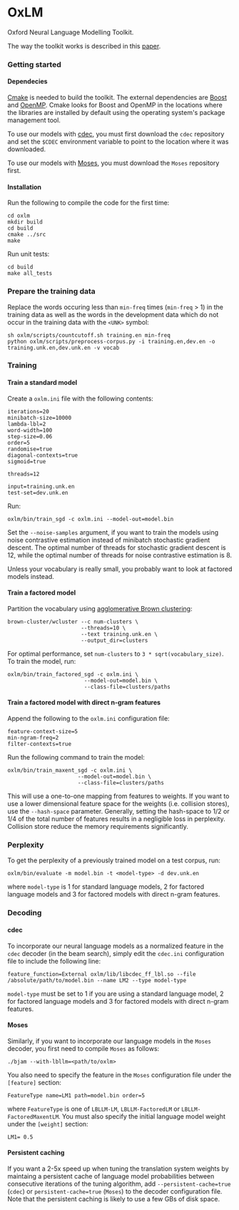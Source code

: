 OxLM
====

Oxford Neural Language Modelling Toolkit.

The way the toolkit works is described in this [paper](https://ufal.mff.cuni.cz/pbml/102/art-baltescu-blunsom-hoang.pdf).

### Getting started

#### Dependecies

[Cmake](http://www.cmake.org/) is needed to build the toolkit. The external dependencies are [Boost](http://www.boost.org/) and [OpenMP](http://en.wikipedia.org/wiki/OpenMP). Cmake looks for Boost and OpenMP in the locations where the libraries are installed by default using the operating system's package management tool.

To use our models with [cdec](http://www.cdec-decoder.org/), you must first download the `cdec` repository and set the `$CDEC` environment variable to point to the location where it was downloaded.

To use our models with [Moses](http://www.statmt.org/moses/), you must download the `Moses` repository first.

#### Installation

Run the following to compile the code for the first time:

    cd oxlm
    mkdir build
    cd build
    cmake ../src
    make

Run unit tests:

    cd build
    make all_tests

### Prepare the training data

Replace the words occuring less than `min-freq` times (`min-freq` > 1) in the training data as well as the words in the development data which do not occur in the training data with the `<UNK>` symbol:

    sh oxlm/scripts/countcutoff.sh training.en min-freq
    python oxlm/scripts/preprocess-corpus.py -i training.en,dev.en -o training.unk.en,dev.unk.en -v vocab

### Training

#### Train a standard model

Create a `oxlm.ini` file with the following contents:

    iterations=20
    minibatch-size=10000
    lambda-lbl=2
    word-width=100
    step-size=0.06
    order=5
    randomise=true
    diagonal-contexts=true
    sigmoid=true

    threads=12

    input=training.unk.en
    test-set=dev.unk.en

Run:

    oxlm/bin/train_sgd -c oxlm.ini --model-out=model.bin

Set the `--noise-samples` argument, if you want to train the models using noise
contrastive estimation instead of minibatch stochastic gradient descent. The
optimal number of threads for stochastic gradient descent is 12, while the
optimal number of threads for noise contrastive estimation is 8.

Unless your vocabulary is really small, you probably want to look at factored models instead.

#### Train a factored model

Partition the vocabulary using [agglomerative Brown clustering](https://github.com/percyliang/brown-cluster):

    brown-cluster/wcluster --c num-clusters \
                           --threads=10 \
                           --text training.unk.en \
                           --output_dir=clusters

For optimal performance, set `num-clusters` to `3 * sqrt(vocabulary_size)`. To train the model, run:

    oxlm/bin/train_factored_sgd -c oxlm.ini \
                            --model-out=model.bin \
                            --class-file=clusters/paths

#### Train a factored model with direct n-gram features

Append the following to the `oxlm.ini` configuration file:

    feature-context-size=5
    min-ngram-freq=2
    filter-contexts=true

Run the following command to train the model:

    oxlm/bin/train_maxent_sgd -c oxlm.ini \
                          --model-out=model.bin \
                          --class-file=clusters/paths

This will use a one-to-one mapping from features to weights. If you want to use a lower dimensional feature space for the weights (i.e. collision stores), use the `--hash-space` parameter. Generally, setting the hash-space to 1/2 or 1/4 of the total number of features results in a negligible loss in perplexity. Collision store reduce the memory requirements significantly.

### Perplexity

To get the perplexity of a previously trained model on a test corpus, run:

    oxlm/bin/evaluate -m model.bin -t <model-type> -d dev.unk.en

where `model-type` is 1 for standard language models, 2 for factored language models and 3 for factored models with direct n-gram features.

### Decoding

#### cdec

To incorporate our neural language models as a normalized feature in the `cdec` decoder (in the beam search), simply edit the `cdec.ini` configuration file to include the following line:

    feature_function=External oxlm/lib/libcdec_ff_lbl.so --file /absolute/path/to/model.bin --name LM2 --type model-type

`model-type` must be set to 1 if you are using a standard language model, 2 for factored language models and 3 for factored models with direct n-gram features.

#### Moses

Similarly, if you want to incorporate our language models in the `Moses` decoder, you first need to compile `Moses` as follows:

    ./bjam --with-lbllm=<path/to/oxlm>

You also need to specify the feature in the `Moses` configuration file under the `[feature]` section:

    FeatureType name=LM1 path=model.bin order=5

where `FeatureType` is one of `LBLLM-LM`, `LBLLM-FactoredLM` or `LBLLM-FactoredMaxentLM`. You must also specify the initial language model weight under the `[weight]` section:

    LM1= 0.5

#### Persistent caching

If you want a 2-5x speed up when tuning the translation system weights by maintaing a persistent cache of language model probabilities between consecutive iterations of the tuning algorithm, add `--persistent-cache=true` (`cdec`) or `persistent-cache=true` (`Moses`) to the decoder configuration file. Note that the persistent caching is likely to use a few GBs of disk space.
